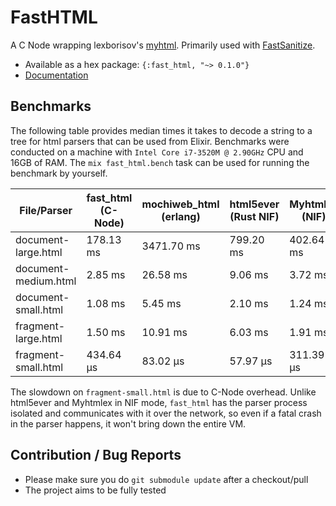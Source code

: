 # FastHTML

A C Node wrapping lexborisov's [myhtml](https://github.com/lexborisov/myhtml).
Primarily used with [FastSanitize](https://git.pleroma.social/pleroma/fast_sanitize).

* Available as a hex package: `{:fast_html, "~> 0.1.0"}`
* [Documentation](https://hexdocs.pm/fast_html/fast_html.html)

## Benchmarks

The following table provides median times it takes to decode a string to a tree for html parsers that can be used from Elixir. Benchmarks were conducted on a machine with `Intel Core i7-3520M @ 2.90GHz` CPU and 16GB of RAM. The `mix fast_html.bench` task can be used for running the benchmark by yourself.

| File/Parser          | fast_html (C-Node) | mochiweb_html (erlang) | html5ever (Rust NIF) | Myhtmlex (NIF) |
|----------------------|--------------------|------------------------|----------------------|----------------|
| document-large.html  | 178.13 ms          | 3471.70 ms             | 799.20 ms            | 402.64 ms      |
| document-medium.html | 2.85 ms            | 26.58 ms               | 9.06 ms              | 3.72 ms        |
| document-small.html  | 1.08 ms            | 5.45 ms                | 2.10 ms              | 1.24 ms        |
| fragment-large.html  | 1.50 ms            | 10.91 ms               | 6.03 ms              | 1.91 ms        |
| fragment-small.html  | 434.64 μs          | 83.02 μs               | 57.97 μs             | 311.39 μs      |

The slowdown on `fragment-small.html` is due to C-Node overhead. Unlike html5ever and Myhtmlex in NIF mode, `fast_html` has the parser process isolated and communicates with it over the network, so even if a fatal crash in the parser happens, it won't bring down the entire VM.
## Contribution / Bug Reports

* Please make sure you do `git submodule update` after a checkout/pull
* The project aims to be fully tested
